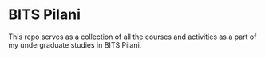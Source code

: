 # BITS Pilani
This repo serves as a collection of all the courses and activities as a part of my undergraduate studies in BITS Pilani.
